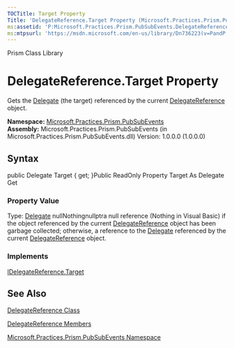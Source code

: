 ```yaml
---
TOCTitle: Target Property
Title: 'DelegateReference.Target Property (Microsoft.Practices.Prism.PubSubEvents)'
ms:assetid: 'P:Microsoft.Practices.Prism.PubSubEvents.DelegateReference.Target'
ms:mtpsurl: 'https://msdn.microsoft.com/en-us/library/Dn736223(v=PandP.50)'
---
```


Prism Class Library

DelegateReference.Target Property
=====================================

Gets the [Delegate](http://msdn2.microsoft.com/en-us/library/y22acf51) (the target) referenced by the current [DelegateReference](https://msdn.microsoft.com/t:microsoft.practices.prism.pubsubevents.delegatereference) object.

**Namespace:** [Microsoft.Practices.Prism.PubSubEvents](https://msdn.microsoft.com/n:microsoft.practices.prism.pubsubevents)
**Assembly:** Microsoft.Practices.Prism.PubSubEvents (in Microsoft.Practices.Prism.PubSubEvents.dll) Version: 1.0.0.0 (1.0.0.0)

## Syntax


<span id="syntaxToggle"></span>public Delegate Target { get; }Public ReadOnly Property Target As Delegate Get
### Property Value

Type: [Delegate](http://msdn2.microsoft.com/en-us/library/y22acf51)
nullNothingnullptra null reference (Nothing in Visual Basic) if the object referenced by the current [DelegateReference](https://msdn.microsoft.com/t:microsoft.practices.prism.pubsubevents.delegatereference) object has been garbage collected; otherwise, a reference to the [Delegate](http://msdn2.microsoft.com/en-us/library/y22acf51) referenced by the current [DelegateReference](https://msdn.microsoft.com/t:microsoft.practices.prism.pubsubevents.delegatereference) object.
### Implements

[IDelegateReference.Target](https://msdn.microsoft.com/p:microsoft.practices.prism.pubsubevents.idelegatereference.target)

See Also
--------


[DelegateReference Class](https://msdn.microsoft.com/t:microsoft.practices.prism.pubsubevents.delegatereference)

[DelegateReference Members](https://msdn.microsoft.com/allmembers.t:microsoft.practices.prism.pubsubevents.delegatereference)

[Microsoft.Practices.Prism.PubSubEvents Namespace](https://msdn.microsoft.com/n:microsoft.practices.prism.pubsubevents)
